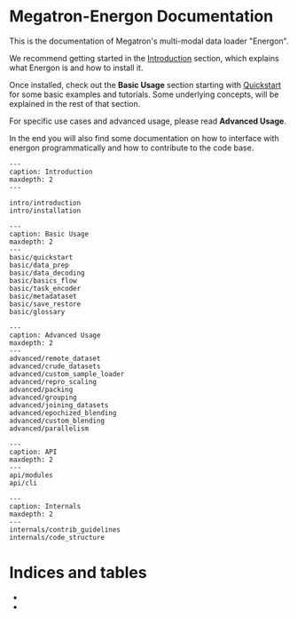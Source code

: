 <!--- Copyright (c) 2025, NVIDIA CORPORATION.
SPDX-License-Identifier: BSD-3-Clause -->

# Megatron-Energon Documentation

This is the documentation of Megatron's multi-modal data loader "Energon".

We recommend getting started in the [Introduction](intro/introduction) section, which explains what Energon is and how to install it.

Once installed, check out the **Basic Usage** section starting with [Quickstart](basic/quickstart) for some basic examples and tutorials.
Some underlying concepts, will be explained in the rest of that section.

For specific use cases and advanced usage, please read **Advanced Usage**.

In the end you will also find some documentation on how to interface with energon programmatically and how to contribute to the code base.

```{toctree}
---
caption: Introduction
maxdepth: 2
---

intro/introduction
intro/installation
```


```{toctree}
---
caption: Basic Usage
maxdepth: 2
---
basic/quickstart
basic/data_prep
basic/data_decoding
basic/basics_flow
basic/task_encoder
basic/metadataset
basic/save_restore
basic/glossary
```


```{toctree}
---
caption: Advanced Usage
maxdepth: 2
---
advanced/remote_dataset
advanced/crude_datasets
advanced/custom_sample_loader
advanced/repro_scaling
advanced/packing
advanced/grouping
advanced/joining_datasets
advanced/epochized_blending
advanced/custom_blending
advanced/parallelism
```


```{toctree}
---
caption: API
maxdepth: 2
---
api/modules
api/cli
```


```{toctree}
---
caption: Internals
maxdepth: 2
---
internals/contrib_guidelines
internals/code_structure
```

# Indices and tables

- [](genindex)
- [](modindex)

